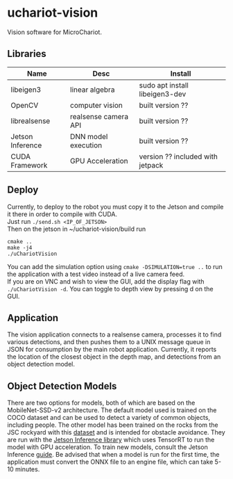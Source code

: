 # uchariot-vision

Vision software for MicroChariot.

## Libraries

| Name | Desc | Install |
| --- | --- | --- |
| libeigen3 | linear algebra | sudo apt install libeigen3-dev | 
| OpenCV | computer vision | built version ?? |
| librealsense | realsense camera API | built version ?? | 
| Jetson Inference | DNN model execution | built version ??  | 
| CUDA Framework | GPU Acceleration | version ?? included with jetpack | 

## Deploy

Currently, to deploy to the robot you must copy it to the Jetson and compile it there in order to compile with CUDA.  
Just run `./send.sh <IP_OF_JETSON>`  
Then on the jetson in ~/uchariot-vision/build run
```
cmake ..
make -j4
./uChariotVision
```
You can add the simulation option using `cmake -DSIMULATION=true ..` to run the application with a test video instead of a live camera feed.  
If you are on VNC and wish to view the GUI, add the display flag with `./uChariotVision -d`. You can toggle to depth view by pressing d on the GUI.  

## Application

The vision application connects to a realsense camera, processes it to find various detections, and then pushes them to a UNIX message queue in JSON for consumption by the main robot application. Currently, it reports the location of the closest object in the depth map, and detections from an object detection model. 

## Object Detection Models

There are two options for models, both of which are based on the MobileNet-SSD-v2 architecture. The default model used is trained on the COCO dataset and can be used to detect a variety of common objects, including people. The other model has been trained on the rocks from the JSC rockyard with this [dataset](https://universe.roboflow.com/nasarockyard/nasa-rockyard/) and is intended for obstacle avoidance. They are run with the [Jetson Inference library](https://github.com/dusty-nv/jetson-inference/tree/master) which uses TensorRT to run the model with GPU acceleration. To train new models, consult the Jetson Inference [guide](https://github.com/dusty-nv/jetson-inference/blob/master/docs/pytorch-ssd.md). Be advised that when a model is run for the first time, the application must convert the ONNX file to an engine file, which can take 5-10 minutes.
